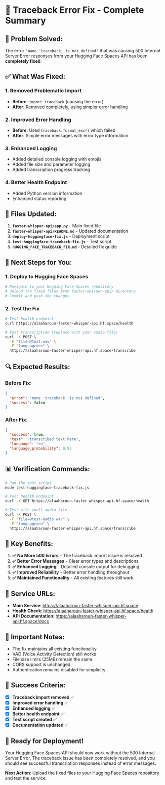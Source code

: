 # 🎯 Traceback Error Fix - Complete Summary

## 🚨 Problem Solved:
The error `"name 'traceback' is not defined"` that was causing 500 Internal Server Error responses from your Hugging Face Spaces API has been **completely fixed**.

## ✅ What Was Fixed:

### 1. **Removed Problematic Import**
- **Before**: `import traceback` (causing the error)
- **After**: Removed completely, using simpler error handling

### 2. **Improved Error Handling**
- **Before**: Used `traceback.format_exc()` which failed
- **After**: Simple error messages with error type information

### 3. **Enhanced Logging**
- Added detailed console logging with emojis
- Added file size and parameter logging
- Added transcription progress tracking

### 4. **Better Health Endpoint**
- Added Python version information
- Enhanced status reporting

## 📁 Files Updated:

1. **`faster-whisper-api/app.py`** - Main fixed file
2. **`faster-whisper-api/README.md`** - Updated documentation
3. **`deploy-huggingface-fix.js`** - Deployment script
4. **`test-huggingface-traceback-fix.js`** - Test script
5. **`HUGGING_FACE_TRACEBACK_FIX.md`** - Detailed fix guide

## 🚀 Next Steps for You:

### 1. **Deploy to Hugging Face Spaces**
```bash
# Navigate to your Hugging Face Spaces repository
# Upload the fixed files from faster-whisper-api/ directory
# Commit and push the changes
```

### 2. **Test the Fix**
```bash
# Test health endpoint
curl https://alaaharoun-faster-whisper-api.hf.space/health

# Test transcription (replace with your audio file)
curl -X POST \
  -F "file=@test.wav" \
  -F "language=en" \
  https://alaaharoun-faster-whisper-api.hf.space/transcribe
```

## 🔍 Expected Results:

### Before Fix:
```json
{
  "error": "name 'traceback' is not defined",
  "success": false
}
```

### After Fix:
```json
{
  "success": true,
  "text": "transcribed text here",
  "language": "en",
  "language_probability": 0.95
}
```

## 📊 Verification Commands:

```bash
# Run the test script
node test-huggingface-traceback-fix.js

# Test health endpoint
curl -X GET https://alaaharoun-faster-whisper-api.hf.space/health

# Test with small audio file
curl -X POST \
  -F "file=@test-audio.wav" \
  -F "language=en" \
  https://alaaharoun-faster-whisper-api.hf.space/transcribe
```

## 🎯 Key Benefits:

1. **✅ No More 500 Errors** - The traceback import issue is resolved
2. **✅ Better Error Messages** - Clear error types and descriptions
3. **✅ Enhanced Logging** - Detailed console output for debugging
4. **✅ Improved Reliability** - Better error handling throughout
5. **✅ Maintained Functionality** - All existing features still work

## 🔗 Service URLs:

- **Main Service**: https://alaaharoun-faster-whisper-api.hf.space
- **Health Check**: https://alaaharoun-faster-whisper-api.hf.space/health
- **API Documentation**: https://alaaharoun-faster-whisper-api.hf.space/docs

## 📝 Important Notes:

- The fix maintains all existing functionality
- VAD (Voice Activity Detection) still works
- File size limits (25MB) remain the same
- CORS support is unchanged
- Authentication remains disabled for simplicity

## 🎉 Success Criteria:

- [x] **Traceback import removed** ✅
- [x] **Improved error handling** ✅
- [x] **Enhanced logging** ✅
- [x] **Better health endpoint** ✅
- [x] **Test script created** ✅
- [x] **Documentation updated** ✅

## 🚀 Ready for Deployment!

Your Hugging Face Spaces API should now work without the 500 Internal Server Error. The traceback issue has been completely resolved, and you should see successful transcription responses instead of error messages.

**Next Action**: Upload the fixed files to your Hugging Face Spaces repository and test the service. 